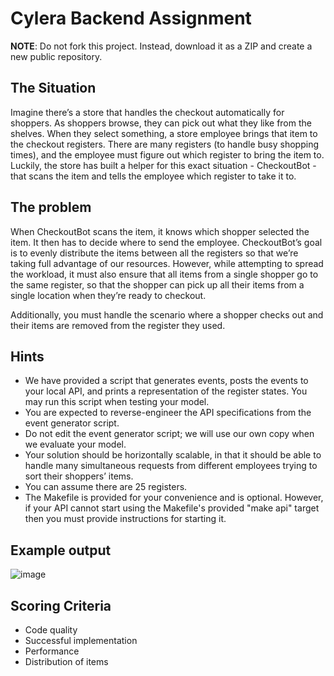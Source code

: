 # Cylera Backend Assignment

**NOTE**: Do not fork this project. Instead, download it as a ZIP and create a new public repository.

## The Situation

Imagine there’s a store that handles the checkout automatically for shoppers. As shoppers browse, they can pick out what they like from the shelves. When they select something, a store employee brings that item to the checkout registers. There are many registers (to handle busy shopping times), and the employee must figure out which register to bring the item to. Luckily, the store has built a helper for this exact situation - CheckoutBot - that scans the item and tells the employee which register to take it to.

## The problem

When CheckoutBot scans the item, it knows which shopper selected the item. It then has to decide where to send the employee. CheckoutBot’s goal is to evenly distribute the items between all the registers so that we’re taking full advantage of our resources. However, while attempting to spread the workload, it must also ensure that all items from a single shopper go to the same register, so that the shopper can pick up all their items from a single location when they’re ready to checkout.

Additionally, you must handle the scenario where a shopper checks out and their items are removed from the register they used.

## Hints

- We have provided a script that generates events, posts the events to your local API, and prints a representation of the register states. You may run this script when testing your model.
- You are expected to reverse-engineer the API specifications from the event generator script.
- Do not edit the event generator script; we will use our own copy when we evaluate your model.
- Your solution should be horizontally scalable, in that it should be able to handle many simultaneous requests from different employees trying to sort their shoppers’ items.
- You can assume there are 25 registers.
- The Makefile is provided for your convenience and is optional. However, if your API cannot start using the Makefile's provided "make api" target then you must provide instructions for starting it.

## Example output

![image](https://user-images.githubusercontent.com/11721593/180261327-4bfa2a77-0eca-4a28-aa6a-2fd9dc2cdfc6.png)

## Scoring Criteria

- Code quality
- Successful implementation
- Performance
- Distribution of items
